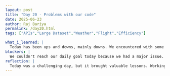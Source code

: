 ```yaml
---
layout: post
title: "Day 20 - Problems with our code"
date: 2025-06-23
author: Raj Bariya
permalink: /day20.html
tags: ["APIs","Large Dataset","Weather","Flight","Efficiency"]

what_i_learned: |
  Today has been ups and downs, mainly downs. We encountered with some problems. We used some new data. We took data from Jan and Feb 2025. All of our computers were not able to run the program due to large number of API calls of previously used 8M data. We had a small meeting with Dr. Kofi. He gave us a solution on how to batch the data together and do API call on weather of the particular place in time range instead of calling it repeatedly.
blockers: |
  We couldn't reach our daily goal today because we had a major issue. We couldn't enforce weather data together because we had a huge data. To tackle the problem, we decided to go for smaller data together but we still have around 1M data. As per the help we got from Dr. Kofi, we got a solution to group airport time range to get weather information fast instead of calling API everytime. I need to fix some API code and I am still working on it.
reflection: |
  Today was a challenging day, but it brought valuable lessons. Working with a new dataset from January and February 2025 exposed a major limitation in our current approach specifically, the inefficiency of making individual API calls for a large volume of data. The meeting with Dr. Kofi was especially insightful. His suggestion to batch API requests by airport and time range rather than making repetitive individual calls offered a more efficient and practical solution. 
---
```

